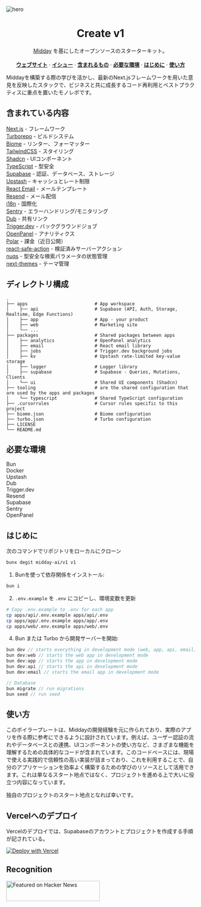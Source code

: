 ![hero](image.png)

<p align="center">
	<h1 align="center"><b>Create v1</b></h1>
<p align="center">
    <a href="https://midday.ai">Midday</a> を基にしたオープンソースのスターターキット。
    <br />
    <br />
    <a href="https://v1.run"><strong>ウェブサイト</strong></a> · 
    <a href="https://github.com/midday-ai/v1/issues"><strong>イシュー</strong></a> · 
    <a href="#whats-included"><strong>含まれるもの</strong></a> ·
    <a href="#prerequisites"><strong>必要な環境</strong></a> ·
    <a href="#getting-started"><strong>はじめに</strong></a> ·
    <a href="#how-to-use"><strong>使い方</strong></a>
  </p>
</p>

Middayを構築する際の学びを活かし、最新のNext.jsフレームワークを用いた意見を反映したスタックで、ビジネスと共に成長するコード再利用とベストプラクティスに重点を置いたモノレポです。

## 含まれている内容

[Next.js](https://nextjs.org/) - フレームワーク<br>
[Turborepo](https://turbo.build) - ビルドシステム<br>
[Biome](https://biomejs.dev) - リンター、フォーマッター<br>
[TailwindCSS](https://tailwindcss.com/) - スタイリング<br>
[Shadcn](https://ui.shadcn.com/) - UIコンポーネント<br>
[TypeScript](https://www.typescriptlang.org/) - 型安全<br>
[Supabase](https://supabase.com/) - 認証、データベース、ストレージ<br>
[Upstash](https://upstash.com/) - キャッシュとレート制限<br>
[React Email](https://react.email/) - メールテンプレート<br>
[Resend](https://resend.com/) - メール配信<br>
[i18n](https://next-international.vercel.app/) - 国際化<br>
[Sentry](https://sentry.io/) - エラーハンドリング/モニタリング<br>
[Dub](https://dub.sh/) - 共有リンク<br>
[Trigger.dev](https://trigger.dev/) - バックグラウンドジョブ<br>
[OpenPanel](https://openpanel.dev/) - アナリティクス<br>
[Polar](https://polar.sh) - 課金（近日公開）<br>
[react-safe-action](https://next-safe-action.dev) - 検証済みサーバーアクション<br>
[nuqs](https://nuqs.47ng.com/) - 型安全な検索パラメータの状態管理<br>
[next-themes](https://next-themes-example.vercel.app/) - テーマ管理<br>

## ディレクトリ構成

```
.
├── apps                         # App workspace
│    ├── api                     # Supabase (API, Auth, Storage, Realtime, Edge Functions)
│    ├── app                     # App - your product
│    ├── web                     # Marketing site
│    └── ...
├── packages                     # Shared packages between apps
│    ├── analytics               # OpenPanel analytics
│    ├── email                   # React email library
│    ├── jobs                    # Trigger.dev background jobs
│    ├── kv                      # Upstash rate-limited key-value storage
│    ├── logger                  # Logger library
│    ├── supabase                # Supabase - Queries, Mutations, Clients
│    └── ui                      # Shared UI components (Shadcn)
├── tooling                      # are the shared configuration that are used by the apps and packages
│    └── typescript              # Shared TypeScript configuration
├── .cursorrules                 # Cursor rules specific to this project
├── biome.json                   # Biome configuration
├── turbo.json                   # Turbo configuration
├── LICENSE
└── README.md
```

## 必要な環境

Bun<br>
Docker<br>
Upstash<br>
Dub<br>
Trigger.dev<br>
Resend<br>
Supabase<br>
Sentry<br>
OpenPanel<br>

## はじめに

次のコマンドでリポジトリをローカルにクローン

```bash
bunx degit midday-ai/v1 v1
```

1. Bunを使って依存関係をインストール:

```sh
bun i
```

2. `.env.example` を `.env` にコピーし、環境変数を更新

```sh
# Copy .env.example to .env for each app
cp apps/api/.env.example apps/api/.env
cp apps/app/.env.example apps/app/.env
cp apps/web/.env.example apps/web/.env
```

4. Bun または Turbo から開発サーバーを開始:

```ts
bun dev // starts everything in development mode (web, app, api, email)
bun dev:web // starts the web app in development mode
bun dev:app // starts the app in development mode
bun dev:api // starts the api in development mode
bun dev:email // starts the email app in development mode

// Database
bun migrate // run migrations
bun seed // run seed
```

## 使い方

このボイラープレートは、Middayの開発経験を元に作られており、実際のアプリを作る際に参考にできるように設計されています。例えば、ユーザー認証の流れやデータベースとの連携、UIコンポーネントの使い方など、さまざまな機能を理解するための具体的なコードが含まれています。このコードベースには、現場で使える実践的で信頼性の高い実装が詰まっており、これを利用することで、自分のアプリケーションを効率よく構築するための学びのリソースとして活用できます。これは単なるスタート地点ではなく、プロジェクトを進める上で大いに役立つ内容になっています。

独自のプロジェクトのスタート地点となれば幸いです。

## Vercelへのデプロイ

Vercelのデプロイでは、Supabaseのアカウントとプロジェクトを作成する手順が記されている。

[![Deploy with Vercel](https://vercel.com/button)](https://vercel.com/new/clone?repository-url=https%3A%2F%2Fgithub.com%2Fmidday-ai%2Fv1&env=RESEND_API_KEY,UPSTASH_REDIS_REST_URL,UPSTASH_REDIS_REST_TOKEN,SENTRY_AUTH_TOKEN,NEXT_PUBLIC_SENTRY_DSN,SENTRY_ORG,SENTRY_PROJECT,DUB_API_KEY,NEXT_PUBLIC_OPENPANEL_CLIENT_ID,OPENPANEL_SECRET_KEY&project-name=create-v1&repository-name=create-v1&redirect-url=https%3A%2F%2Fv1.run&demo-title=Create%20v1&demo-description=An%20open-source%20starter%20kit%20based%20on%20Midday.&demo-url=https%3A%2F%2Fv1.run&demo-image=https%3A%2F%2Fv1.run%2Fopengraph-image.png&integration-ids=oac_VqOgBHqhEoFTPzGkPd7L0iH6)

## Recognition

<a href="https://news.ycombinator.com/item?id=41408929">
  <img
    style="width: 250px; height: 54px;" width="250" height="54"
    alt="Featured on Hacker News"
    src="https://hackernews-badge.vercel.app/api?id=41408929"
  />
</a>
